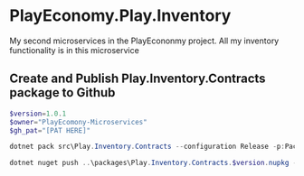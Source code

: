 # PlayEconomy.Play.Inventory
My second microservices in the PlayEcononmy project. All my inventory functionality is in this microservice

## Create and Publish Play.Inventory.Contracts package to Github
```powershell
$version=1.0.1
$owner="PlayEcomony-Microservices"
$gh_pat="[PAT HERE]"

dotnet pack src\Play.Inventory.Contracts --configuration Release -p:PackageVersion=$version -p:RepositoryUrl=https://github.com/$owner/Play.Inventory -o ..\packages

dotnet nuget push ..\packages\Play.Inventory.Contracts.$version.nupkg --api-key $gh_pat --source "github"

```
